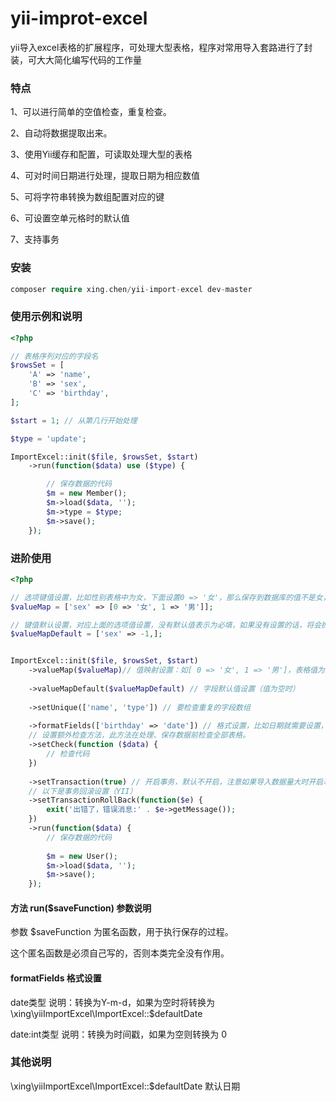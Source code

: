 
# yii-improt-excel
yii导入excel表格的扩展程序，可处理大型表格，程序对常用导入套路进行了封装，可大大简化编写代码的工作量

### 特点
1、可以进行简单的空值检查，重复检查。

2、自动将数据提取出来。

3、使用Yii缓存和配置，可读取处理大型的表格

4、可对时间日期进行处理，提取日期为相应数值

5、可将字符串转换为数组配置对应的键

6、可设置空单元格时的默认值

7、支持事务


### 安装
```php
composer require xing.chen/yii-import-excel dev-master
```

### 使用示例和说明
```php
<?php

// 表格序列对应的字段名
$rowsSet = [
    'A' => 'name',
    'B' => 'sex',
    'C' => 'birthday',
];

$start = 1; // 从第几行开始处理

$type = 'update';

ImportExcel::init($file, $rowsSet, $start)
    ->run(function($data) use ($type) {

        // 保存数据的代码
        $m = new Member();
        $m->load($data, '');
        $m->type = $type;
        $m->save();
    });
```

### 进阶使用
```php
<?php

// 选项键值设置，比如性别表格中为女，下面设置0 => '女'，那么保存到数据库的值不是女，而是0（取键名）
$valueMap = ['sex' => [0 => '女', 1 => '男']];

// 键值默认设置，对应上面的选项值设置，没有默认值表示为必填，如果没有设置的话，将会抛出错误
$valueMapDefault = ['sex' => -1,];


ImportExcel::init($file, $rowsSet, $start)
    ->valueMap($valueMap)// 值映射设置：如[ 0 => '女', 1 => '男']，表格值为男时，实际值将被转换为1，为女时，转为0。以上都不是时，如果没有默认值设置，则抛出错误
    
    ->valueMapDefault($valueMapDefault) // 字段默认值设置（值为空时）
    
    ->setUnique(['name', 'type']) // 要检查重复的字段数组
    
    ->formatFields(['birthday' => 'date']) // 格式设置，比如日期就需要设置，否则读取到值会有问题
    // 设置额外检查方法，此方法在处理、保存数据前检查全部表格。
    ->setCheck(function ($data) {
        // 检查代码
    })
    
    ->setTransaction(true) // 开启事务，默认不开启，注意如果导入数据量大时开启事务可能会造锁死
    // 以下是事务回滚设置（YII）
    ->setTransactionRollBack(function($e) {
        exit('出错了，错误消息:' . $e->getMessage());
    })
    ->run(function($data) {
        // 保存数据的代码
        
        $m = new User();
        $m->load($data, '');
        $m->save();
    });
```

#### 方法 run($saveFunction) 参数说明
参数 $saveFunction 为匿名函数，用于执行保存的过程。

这个匿名函数是必须自己写的，否则本类完全没有作用。

#### formatFields 格式设置
date类型 说明：转换为Y-m-d，如果为空时将转换为 \xing\yiiImportExcel\ImportExcel::$defaultDate

date:int类型 说明：转换为时间戳，如果为空则转换为 0


### 其他说明
\xing\yiiImportExcel\ImportExcel::$defaultDate  默认日期
